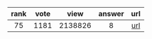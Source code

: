 
| rank | vote | view | answer | url |
|:-:|:-:|:-:|:-:|:-:|
|75|1181|2138826|8| [url](http://stackoverflow.com/questions/2835559/parsing-values-from-a-json-file) |
